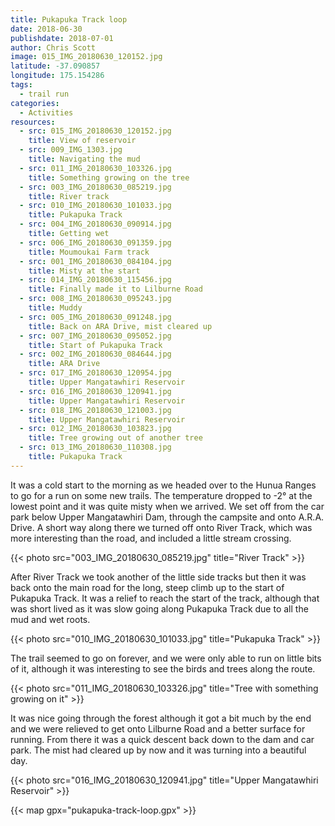 ```yaml
---
title: Pukapuka Track loop
date: 2018-06-30
publishdate: 2018-07-01
author: Chris Scott
image: 015_IMG_20180630_120152.jpg
latitude: -37.090857
longitude: 175.154286
tags:
  - trail run
categories:
  - Activities
resources:
  - src: 015_IMG_20180630_120152.jpg
    title: View of reservoir
  - src: 009_IMG_1303.jpg
    title: Navigating the mud
  - src: 011_IMG_20180630_103326.jpg
    title: Something growing on the tree
  - src: 003_IMG_20180630_085219.jpg
    title: River track
  - src: 010_IMG_20180630_101033.jpg
    title: Pukapuka Track
  - src: 004_IMG_20180630_090914.jpg
    title: Getting wet
  - src: 006_IMG_20180630_091359.jpg
    title: Moumoukai Farm track
  - src: 001_IMG_20180630_084104.jpg
    title: Misty at the start
  - src: 014_IMG_20180630_115456.jpg
    title: Finally made it to Lilburne Road
  - src: 008_IMG_20180630_095243.jpg
    title: Muddy
  - src: 005_IMG_20180630_091248.jpg
    title: Back on ARA Drive, mist cleared up
  - src: 007_IMG_20180630_095052.jpg
    title: Start of Pukapuka Track
  - src: 002_IMG_20180630_084644.jpg
    title: ARA Drive
  - src: 017_IMG_20180630_120954.jpg
    title: Upper Mangatawhiri Reservoir
  - src: 016_IMG_20180630_120941.jpg
    title: Upper Mangatawhiri Reservoir
  - src: 018_IMG_20180630_121003.jpg
    title: Upper Mangatawhiri Reservoir
  - src: 012_IMG_20180630_103823.jpg
    title: Tree growing out of another tree
  - src: 013_IMG_20180630_110308.jpg
    title: Pukapuka Track
---
```


It was a cold start to the morning as we headed over to the Hunua Ranges to go for a run on some new trails.
The temperature dropped to -2° at the lowest point and it was quite misty when we arrived.
We set off from the car park below Upper Mangatawhiri Dam, through the campsite and onto A.R.A. Drive.
A short way along there we turned off onto River Track, which was more interesting than the road, and included a little stream crossing.

{{< photo src="003_IMG_20180630_085219.jpg" title="River Track" >}}

After River Track we took another of the little side tracks but then it was back onto the main road for the long, steep climb up to the start of Pukapuka Track.
It was a relief to reach the start of the track, although that was short lived as it was slow going along Pukapuka Track due to all the mud and wet roots.

{{< photo src="010_IMG_20180630_101033.jpg" title="Pukapuka Track" >}}

The trail seemed to go on forever, and we were only able to run on little bits of it, although it was interesting to see the birds and trees along the route.

{{< photo src="011_IMG_20180630_103326.jpg" title="Tree with something growing on it" >}}

It was nice going through the forest although it got a bit much by the end and we were relieved to get onto Lilburne Road and a better surface for running.
From there it was a quick descent back down to the dam and car park.
The mist had cleared up by now and it was turning into a beautiful day.

{{< photo src="016_IMG_20180630_120941.jpg" title="Upper Mangatawhiri Reservoir" >}}

{{< map gpx="pukapuka-track-loop.gpx" >}}
